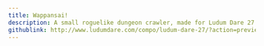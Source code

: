 ```yaml
---
title: Wappansai!
description: A small roguelike dungeon crawler, made for Ludum Dare 27
githublink: http://www.ludumdare.com/compo/ludum-dare-27/?action=preview&uid=25390
---
```

